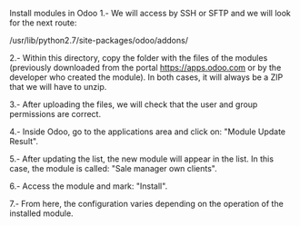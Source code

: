 
Install modules in Odoo
1.- We will access by SSH or SFTP and we will look for the next route:
 
/usr/lib/python2.7/site-packages/odoo/addons/

2.- Within this directory, copy the folder with the files of the modules (previously downloaded from the portal https://apps.odoo.com or by the developer who created the module). In both cases, it will always be a ZIP that we will have to unzip.

3.- After uploading the files, we will check that the user and group permissions are correct.

4.- Inside Odoo, go to the applications area and click on: "Module Update Result".



5.- After updating the list, the new module will appear in the list. In this case, the module is called: "Sale manager own clients".



6.- Access the module and mark: "Install".



7.- From here, the configuration varies depending on the operation of the installed module.

